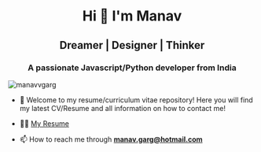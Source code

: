 <h1 align="center">Hi 👋 I'm Manav</h1>
<h2 align="center">Dreamer | Designer | Thinker</h2>
<h3 align="center">A passionate Javascript/Python developer from India</h3>

<p align="left"> <img src="https://komarev.com/ghpvc/?username=manavvgarg" alt="manavvgarg" /> </p>

- 🔎 Welcome to my resume/curriculum vitae repository! Here you will find my latest CV/Resume and all information on how to contact me!

- 👨‍💻 [My Resume](https://github.com/ManavvGarg/Resume/blob/main/Resume_Manav_Garg.pdf)

- 📫 How to reach me through **manav.garg@hotmail.com**

